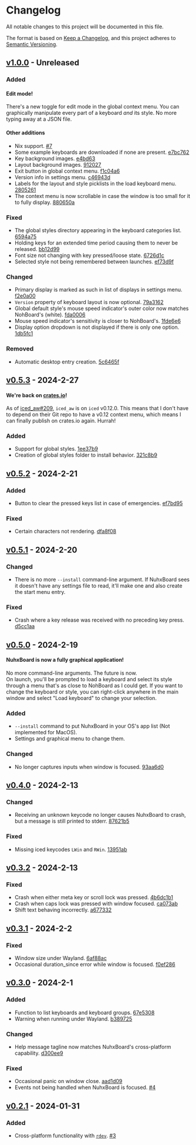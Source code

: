 # Changelog

All notable changes to this project will be documented in this file.

The format is based on [Keep a Changelog](https://keepachangelog.com/en/1.0.0/),
and this project adheres to [Semantic Versioning](https://semver.org/spec/v2.0.0.html).

## [v1.0.0](https://github.com/justdeeevin/nuhxboard/compare/v0.5.2...HEAD) - Unreleased

### Added

#### Edit mode!

There's a new toggle for edit mode in the global context menu. You can graphically manipulate every part of a keyboard _and_ its style. No more typing away at a JSON file.

#### Other additions

- Nix support. [#7](https://github.com/justdeeevin/nuhxboard/pull/7)
- Some example keyboards are downloaded if none are present. [e7bc762](https://github.com/justdeeevin/nuhxboard/commit/e7bc7623d35056860e2005927a31eb115346a0a0)
- Key background images. [e4bd63](https://github.com/justdeeevin/nuhxboard/commit/e4bd63b86414d6dbcadf3033c3296da0c00e3e87)
- Layout background images. [912027](https://github.com/justdeeevin/nuhxboard/commit/9120279b59bdc0b64dbc693bcb3edf5024ea238f)
- Exit button in global context menu. [f1c04a6](https://github.com/justdeeevin/nuhxboard/commit/f1c04a61dff29c7406cd297261292a60f80ad74d)
- Version info in settings menu. [c46943d](https://github.com/justdeeevin/nuhxboard/commit/c46943d0d1c25499b3382aca8d29a7e5b74c2e4f)
- Labels for the layout and style picklists in the load keyboard menu. [2805261](https://github.com/justdeeevin/nuhxboard/commit/28052612b8a0a120e8f0f5c47b372d69922e108d)
- The context menu is now scrollable in case the window is too small for it to fully display. [880650a](https://github.com/justdeeevin/nuhxboard/commit/880650afe3e5881f67a97531adbd8e8707ace0ad)

### Fixed

- The global styles directory appearing in the keyboard categories list. [6594a75](https://github.com/justdeeevin/nuhxboard/commit/6594a7553115938b6de4f15411f5c930939bce74)
- Holding keys for an extended time period causing them to never be released. [bb12d99](https://github.com/justdeeevin/nuhxboard/commit/bb12d9960a3d6bf003662af6445794d4f8472a23)
- Font size not changing with key pressed/loose state. [6726d1c](https://github.com/justdeeevin/nuhxboard/commit/6726d1cb5c86770177ae62bf5902bfc6ad98c2cd)
- Selected style not being remembered between launches. [ef73d9f](https://github.com/justdeeevin/nuhxboard/commit/ef73d9f56414fa1d9067050e0ef79d51dab98451)

### Changed

- Primary display is marked as such in list of displays in settings menu. [f2e0a00](https://github.com/justdeeevin/nuhxboard/commit/f2e0a00d6fd93f47f6cd9111f8452e2e2d344fec)
- `Version` property of keyboard layout is now optional. [79a3162](https://github.com/justdeeevin/nuhxboard/commit/79a3162acdf7de5606f48b6aa7535f39d321cb06)
- Global default style's mouse speed indicator's outer color now matches NohBoard's (white). [fda0006](https://github.com/justdeeevin/nuhxboard/commit/fda000645e15ff3cc2ac7e6f894c821c9b1b1e7a)
- Mouse speed indicator's sensitivity is closer to NohBoard's. [1fde6e6](https://github.com/justdeeevin/nuhxboard/commit/1fde6e6cb385aa77930eda06268e5a8127c7bb05)
- Display option dropdown is not displayed if there is only one option. [1db5fc1](https://github.com/justdeeevin/nuhxboard/commit/1db5fc1b3d3b16467d0beaf7e32816292bbb8326)

### Removed

- Automatic desktop entry creation. [5c6465f](https://github.com/justdeeevin/nuhxboard/commit/5c6465f1fe8f4928f9f4b5e07fd5876ca6e24a59)

## [v0.5.3](https://github.com/justdeeevin/nuhxboard/releases/v0.5.2) - 2024-2-27

#### We're back on [crates.io](https://crates.io/crates/nuhxboard)!

As of [iced_aw#209](https://github.com/iced-rs/iced_aw/pull/209), `iced_aw` is on `iced` v0.12.0. This means that I don't have to depend on their Git repo to have a v0.12 context menu, which means I can finally publish on crates.io again. Hurrah!

### Added

- Support for global styles. [1ee37b9](https://github.com/justdeeevin/nuhxboard/commit/1ee37b973497ce78d4371c17a6d6053c0dd0f055)
- Creation of global styles folder to install behavior. [321c8b9](https://github.com/justdeeevin/nuhxboard/commit/321c8b9175c0f42ac86a0cdf77d86485ee6c4787)

## [v0.5.2](https://github.com/justdeeevin/nuhxboard/releases/v0.5.2) - 2024-2-21

### Added

- Button to clear the pressed keys list in case of emergencies. [ef7bd95](https://github.com/justdeeevin/nuhxboard/commit/ef7bd95608701274f3c1125e7f292de8df6f1eb9)

### Fixed

- Certain characters not rendering. [dfa8f08](https://github.com/justdeeevin/nuhxboard/commit/dfa8f08d577b4296bc0f8a478bcbc4349c5ed8f8)

## [v0.5.1](https://github.com/justdeeevin/nuhxboard/releases/v0.5.1) - 2024-2-20

### Changed

- There is no more `--install` command-line argument. If NuhxBoard sees it doesn't have any settings file to read, it'll make one and also create the start menu entry.

### Fixed

- Crash where a key release was received with no preceding key press. [d5cc1aa](https://github.com/justdeeevin/nuhxboard/commit/d5cc1aa31924f9087a7d7e6b60254253cf0b5c81)

## [v0.5.0](https://github.com/justDeeevin/NuhxBoard/releases/v0.5.0) - 2024-2-19

#### NuhxBoard is now a fully graphical application!

No more command-line arguments. The future is now.  
On launch, you'll be prompted to load a keyboard and select its style through a menu that's as close to NohBoard as I could get. If you want to change the keyboard or style, you can right-click anywhere in the main window and select "Load keyboard" to change your selection.

### Added

- `--install` command to put NuhxBoard in your OS's app list (Not implemented for MacOS).
- Settings and graphical menu to change them.

### Changed

- No longer captures inputs when window is focused. [93aa6d0](https://github.com/justDeeevin/NuhxBoard/commit/93aa6d08bd9a002a472f58ec9cb90b1b41cab91c)

## [v0.4.0](https://github.com/justDeeevin/NuhxBoard/releases/v0.4.0) - 2024-2-13

### Changed

- Receiving an unknown keycode no longer causes NuhxBoard to crash, but a message is still printed to stderr. [87621b5](https://github.com/justDeeevin/NuhxBoard/commit/87621b52b6c16978bce3cdef1b3808fca7f79668)

### Fixed

- Missing iced keycodes `LWin` and `RWin`. [13951ab](https://github.com/justDeeevin/NuhxBoard/commit/13951ab8190ce8f93b1372219a87d65262a74b77)

## [v0.3.2](https://github.com/justdeeevin/NuhxBoard/releases/v0.3.2) - 2024-2-13

### Fixed

- Crash when either meta key or scroll lock was pressed. [4b6dc1b1](https://github.com/justDeeevin/NuhxBoard/commit/4b6dc1b17a4984a592457436dc2132727f28960a)
- Crash when caps lock was pressed with window focused. [ca073ab](https://github.com/justDeeevin/NuhxBoard/commit/ca073ab4739a75f974e153d6c8a8a029fa271b1b)
- Shift text behaving incorrectly. [a677332](https://github.com/justDeeevin/NuhxBoard/commit/a677332c34b92c7f935272dd041ec65bf3116c20)

## [v0.3.1](https://github.com/justdeeevin/NuhxBoard/releases/v0.3.1) - 2024-2-2

### Fixed

- Window size under Wayland. [6af88ac](https://github.com/justdeeevin/NuhxBoard/commit/6af88ac0ec2c390a60ce4f1a2648284dd271be9c)
- Occasional duration_since error while window is focused. [f0ef286](https://github.com/justdeeevin/NuhxBoard/commit/f0ef286c50a18dec68cf8395c97c20f97799356a)

## [v0.3.0](https://github.com/justdeeevin/NuhxBoard/releases/v0.3.0) - 2024-2-1

### Added

- Function to list keyboards and keyboard groups. [67e5308](https://github.com/justdeeevin/NuhxBoard/commit/67e5308a3b7b76253bef1b7de5dd8d830190d35c)
- Warning when running under Wayland. [b389725](https://github.com/justdeeevin/NuhxBoard/commit/b3897255979f55006802939eee9dab4bcc03c478)

### Changed

- Help message tagline now matches NuhxBoard's cross-platform capability. [d300ee9](https://github.com/justdeeevin/NuhxBoard/commit/d300ee9f8902d8c745b47662c9319061c317b7e7)

### Fixed

- Occasional panic on window close. [aad1d09](https://github.com/justdeeevin/NuhxBoard/commit/aad1d0997be01f58092feb43fcc81625b717c450)
- Events not being handled when NuhxBoard is focused. [#4](https://github.com/justdeeevin/NuhxBoard/issues/4)

## [v0.2.1](https://github.com/thepyrotf2/nuhxboard/releases/v0.2.1) - 2024-01-31

### Added

- Cross-platform functionality with [`rdev`](https://crates.io/crates/rdev). [#3](https://github.com/justdeeevin/nuhxboard/pull/3)
